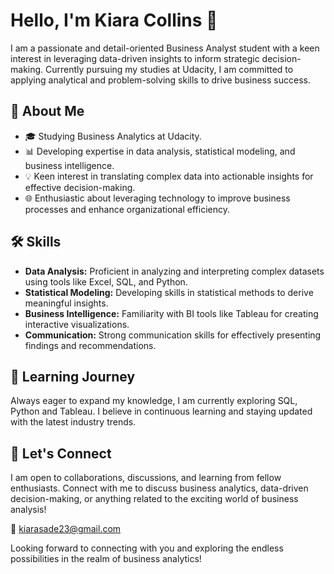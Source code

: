 # Hello, I'm Kiara Collins 👋

I am a passionate and detail-oriented Business Analyst student with a keen interest in leveraging data-driven insights to inform strategic decision-making. Currently pursuing my studies at Udacity, I am committed to applying analytical and problem-solving skills to drive business success.

## 💼 About Me

- 🎓 Studying Business Analytics at Udacity.
- 📊 Developing expertise in data analysis, statistical modeling, and business intelligence.
- 💡 Keen interest in translating complex data into actionable insights for effective decision-making.
- 🌐 Enthusiastic about leveraging technology to improve business processes and enhance organizational efficiency.

## 🛠️ Skills

- **Data Analysis:** Proficient in analyzing and interpreting complex datasets using tools like Excel, SQL, and Python.
- **Statistical Modeling:** Developing skills in statistical methods to derive meaningful insights.
- **Business Intelligence:** Familiarity with BI tools like Tableau for creating interactive visualizations.
- **Communication:** Strong communication skills for effectively presenting findings and recommendations.

## 🌱 Learning Journey

Always eager to expand my knowledge, I am currently exploring SQL, Python and Tableau. I believe in continuous learning and staying updated with the latest industry trends.

## 🤝 Let's Connect

I am open to collaborations, discussions, and learning from fellow enthusiasts. Connect with me to discuss business analytics, data-driven decision-making, or anything related to the exciting world of business analysis!

📧 kiarasade23@gmail.com  


Looking forward to connecting with you and exploring the endless possibilities in the realm of business analytics!

